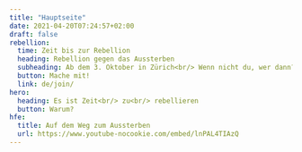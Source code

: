 ```yaml
---
title: "Hauptseite"
date: 2021-04-20T07:24:57+02:00
draft: false
rebellion:
  time: Zeit bis zur Rebellion
  heading: Rebellion gegen das Aussterben
  subheading: Ab dem 3. Oktober in Zürich<br/> Wenn nicht du, wer dann?
  button: Mache mit!
  link: de/join/
hero:
  heading: Es ist Zeit<br/> zu<br/> rebellieren
  button: Warum? 
hfe:
  title: Auf dem Weg zum Aussterben
  url: https://www.youtube-nocookie.com/embed/lnPAL4TIAzQ
---
```

